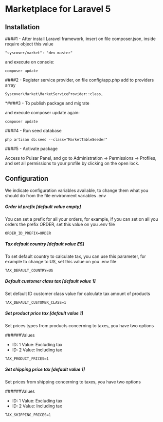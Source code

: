 # Marketplace for Laravel 5

## Installation

####1 - After install Laravel framework, insert on file composer.json, inside require object this value
```
"syscover/market": "dev-master"
```
and execute on console:
```
composer update
```

####2 - Register service provider, on file config/app.php add to providers array

```
Syscover\Market\MarketServiceProvider::class,

```

*####3 - To publish package and migrate

and execute composer update again:
```
composer update
```

####4 - Run seed database

```
php artisan db:seed --class="MarketTableSeeder"
```

####5 - Activate package

Access to Pulsar Panel, and go to Administration -> Permissions -> Profiles, and set all permissions to your profile by clicking on the open lock.


## Configuration
We indicate configuration variables available, to change them what you should do from the file environment variables .env

##### Order id prefix [default value empty]
You can set a prefix for all your orders, for example, if you can set on all you orders the prefix ORDER, set this value on you .env file
```
ORDER_ID_PREFIX=ORDER
```

##### Tax default country [default value ES]
To set default country to calculate tax, you can use this parameter, for example to change to US, set this value on you .env file

```
TAX_DEFAULT_COUNTRY=US
```

##### Default customer class tax [default value 1]
Set default ID customer class value for calculate tax amount of products

```
TAX_DEFAULT_CUSTOMER_CLASS=1
```

##### Set product price tax [default value 1]
Set prices types from products concerning to taxes, you have two options

######Values
* ID: 1 Value: Excluding tax
* ID: 2 Value: Including tax

```
TAX_PRODUCT_PRICES=1
```

##### Set shipping price tax [default value 1]
Set prices from shipping concerning to taxes, you have two options

######Values
* ID: 1 Value: Excluding tax
* ID: 2 Value: Including tax

```
TAX_SHIPPING_PRICES=1
```